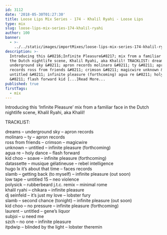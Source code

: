 ```yaml
---
id: 3112
date: '2018-05-30T01:27:30'
title: Loose Lips Mix Series - 174 - Khalil Ryahi - Loose Lips
type: mix
slug: loose-lips-mix-series-174-khalil-ryahi
author: 100
banner:
  - >-
    ../../static/images/importMixes/loose-lips-mix-series-174-khalil-ryahi/image3112.jpeg
description: >-
  Introducing this &#8216;Infinite Pleasure&#8217; mix from a familiar face in
  the Dutch nightlife scene, Khalil Ryahi, aka Khalil! TRACKLIST: dreams &#8211;
  underground sky &#8211; apron records molinaro &#8211; ty &#8211; apron
  records ross from friends &#8211; crimson &#8211; magicwire unknown &#8211;
  untitled &#8211; infinite pleasure (forthcoming) agua re &#8211; holy dance
  &#8211; flash forward kid [...]Read More...
published: true
firstTags:
  - mix
---
```

Introducing this ‘Infinite Pleasure’ mix from a familiar face in the Dutch nightlife scene, Khalil Ryahi, aka Khalil!

  

TRACKLIST:

dreams – underground sky – apron records  
molinaro – ty – apron records  
ross from friends – crimson – magicwire  
unknown – untitled – infinite pleasure (forthcoming)  
agua re – holy dance – flash forward  
kid choo – soave – infinite pleasure (forthcoming)  
datassette – musique gélatineuse – rebel intelligence  
hugo lx it’s about that time – faces records  
slamb – getting back (to myself) – infinite pleasure (out soon)  
low tape – untitled 15 – neo violence  
polysick – rubberbeard j.t.c. remix – minimal rome  
khalil ryahi – chikara – infinite pleasure  
dj seinfeld – it’s just my love – lobster fury  
slamb – second chance (tonight) – infinite pleasure (out soon)  
kid choo – no pressure – infinite pleasure (forthcoming)  
laurent – untitled – gene’s liquor  
subjoi – u need me  
szch – no one – infinite pleasure  
itpdwip – blinded by the light – lobster theremin